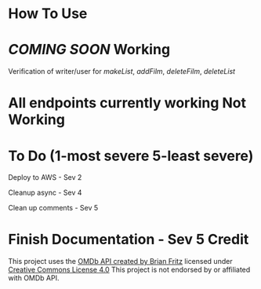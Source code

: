 How To Use
==========
*COMING SOON*
Working
=======
Verification of writer/user for *makeList*, *addFilm*, *deleteFilm*, *deleteList*

All endpoints currently working
Not Working
===========

To Do (1-most severe 5-least severe)
====================================
Deploy to AWS - Sev 2

Cleanup async - Sev 4

Clean up comments - Sev 5

Finish Documentation - Sev 5
Credit
======
This project uses the [OMDb API created by Brian Fritz](http://www.omdbapi.com) licensed under [Creative Commons License 4.0](https://creativecommons.org/licenses/by-nc/4.0/)
This project is not endorsed by or affiliated with OMDb API.
